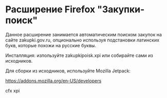 # Расширение Firefox "Закупки-поиск"

Данное расширение занимается автоматическим поиском закупок на сайте zakupki.gov.ru, 
опционально используя подстановки латинских букв, которые похожи на русские буквы.

Инсталляция: изпользуйте zakupkipoisk.xpi или собирайте сами из исходников.

Для сборки из исходников, используйте Mozilla Jetpack:

https://addons.mozilla.org/en-US/developers

cfx xpi
